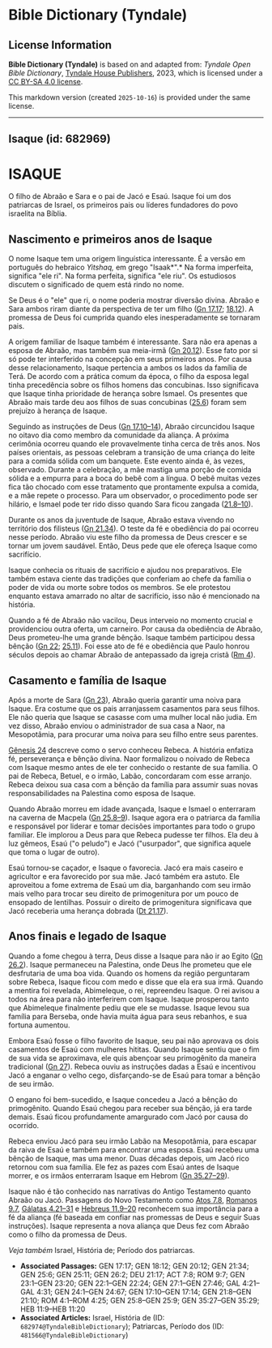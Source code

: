 # Bible Dictionary (Tyndale)

## License Information

**Bible Dictionary (Tyndale)** is based on and adapted from: _Tyndale Open Bible Dictionary_, [Tyndale House Publishers](https://tyndaleopenresources.com/), 2023, which is licensed under a [CC BY-SA 4.0 license](https://creativecommons.org/licenses/by-sa/4.0/legalcode.en).

This markdown version (created `2025-10-16`) is provided under the same license.



--------------------------------

## Isaque (id: 682969)

ISAQUE
======

O filho de Abraão e Sara e o pai de Jacó e Esaú. Isaque foi um dos patriarcas de Israel, os primeiros pais ou líderes fundadores do povo israelita na Bíblia.

Nascimento e primeiros anos de Isaque
-------------------------------------

O nome Isaque tem uma origem linguística interessante. É a versão em português do hebraico *Yitshaq,* em grego "Isaak*".* Na forma imperfeita, significa "ele ri". Na forma perfeita, significa "ele riu". Os estudiosos discutem o significado de quem está rindo no nome.

Se Deus é o "ele" que ri, o nome poderia mostrar diversão divina. Abraão e Sara ambos riram diante da perspectiva de ter um filho ([Gn 17\.17](https://ref.ly/Gen17:17); [18\.12](https://ref.ly/Gen18:12)). A promessa de Deus foi cumprida quando eles inesperadamente se tornaram pais.

A origem familiar de Isaque também é interessante. Sara não era apenas a esposa de Abraão, mas também sua meia\-irmã ([Gn 20\.12](https://ref.ly/Gen20:12)). Esse fato por si só pode ter interferido na concepção em seus primeiros anos. Por causa desse relacionamento, Isaque pertencia a ambos os lados da família de Terá. De acordo com a prática comum da época, o filho da esposa legal tinha precedência sobre os filhos homens das concubinas. Isso significava que Isaque tinha prioridade de herança sobre Ismael. Os presentes que Abraão mais tarde deu aos filhos de suas concubinas ([25\.6](https://ref.ly/Gen25:6)) foram sem prejuízo à herança de Isaque.

Seguindo as instruções de Deus ([Gn 17\.10–14](https://ref.ly/Gen17:10-Gen17:14)), Abraão circuncidou Isaque no oitavo dia como membro da comunidade da aliança. A próxima cerimônia ocorreu quando ele provavelmente tinha cerca de três anos. Nos países orientais, as pessoas celebram a transição de uma criança do leite para a comida sólida com um banquete. Este evento ainda é, às vezes, observado. Durante a celebração, a mãe mastiga uma porção de comida sólida e a empurra para a boca do bebê com a língua. O bebê muitas vezes fica tão chocado com esse tratamento que prontamente expulsa a comida, e a mãe repete o processo. Para um observador, o procedimento pode ser hilário, e Ismael pode ter rido disso quando Sara ficou zangada ([21\.8–10](https://ref.ly/Gen21:8-Gen21:10)).

Durante os anos da juventude de Isaque, Abraão estava vivendo no território dos filisteus ([Gn 21\.34](https://ref.ly/Gen21:34)). O teste da fé e obediência do pai ocorreu nesse período. Abraão viu este filho da promessa de Deus crescer e se tornar um jovem saudável. Então, Deus pede que ele ofereça Isaque como sacrifício.

Isaque conhecia os rituais de sacrifício e ajudou nos preparativos. Ele também estava ciente das tradições que conferiam ao chefe da família o poder de vida ou morte sobre todos os membros. Se ele protestou enquanto estava amarrado no altar de sacrifício, isso não é mencionado na história.

Quando a fé de Abraão não vacilou, Deus interveio no momento crucial e providenciou outra oferta, um carneiro. Por causa da obediência de Abraão, Deus prometeu\-lhe uma grande bênção. Isaque também participou dessa bênção ([Gn 22](https://ref.ly/Gen22:1-Gen22:24); [25\.11](https://ref.ly/Gen25:11)). Foi esse ato de fé e obediência que Paulo honrou séculos depois ao chamar Abraão de antepassado da igreja cristã ([Rm 4](https://ref.ly/Rom4:1-Rom4:25)).

Casamento e família de Isaque
-----------------------------

Após a morte de Sara ([Gn 23](https://ref.ly/Gen23:1-Gen23:20)), Abraão queria garantir uma noiva para Isaque. Era costume que os pais arranjassem casamentos para seus filhos. Ele não queria que Isaque se casasse com uma mulher local não judia. Em vez disso, Abraão enviou o administrador de sua casa a Naor, na Mesopotâmia, para procurar uma noiva para seu filho entre seus parentes.

[Gênesis 24](https://ref.ly/Gen24:1-Gen24:67) descreve como o servo conheceu Rebeca. A história enfatiza fé, perseverança e bênção divina. Naor formalizou o noivado de Rebeca com Isaque mesmo antes de ele ter conhecido o restante de sua família. O pai de Rebeca, Betuel, e o irmão, Labão, concordaram com esse arranjo. Rebeca deixou sua casa com a bênção da família para assumir suas novas responsabilidades na Palestina como esposa de Isaque.

Quando Abraão morreu em idade avançada, Isaque e Ismael o enterraram na caverna de Macpela ([Gn 25\.8–9](https://ref.ly/Gen25:8-Gen25:9)). Isaque agora era o patriarca da família e responsável por liderar e tomar decisões importantes para todo o grupo familiar. Ele implorou a Deus para que Rebeca pudesse ter filhos. Ela deu à luz gêmeos, Esaú ("o peludo") e Jacó ("usurpador", que significa aquele que toma o lugar de outro).

Esaú tornou\-se caçador, e Isaque o favorecia. Jacó era mais caseiro e agricultor e era favorecido por sua mãe. Jacó também era astuto. Ele aproveitou a fome extrema de Esaú um dia, barganhando com seu irmão mais velho para trocar seu direito de primogenitura por um pouco de ensopado de lentilhas. Possuir o direito de primogenitura significava que Jacó receberia uma herança dobrada ([Dt 21\.17](https://ref.ly/Deut21:17)).

Anos finais e legado de Isaque
------------------------------

Quando a fome chegou à terra, Deus disse a Isaque para não ir ao Egito ([Gn 26\.2](https://ref.ly/Gen26:2)). Isaque permaneceu na Palestina, onde Deus lhe prometeu que ele desfrutaria de uma boa vida. Quando os homens da região perguntaram sobre Rebeca, Isaque ficou com medo e disse que ela era sua irmã. Quando a mentira foi revelada, Abimeleque, o rei, repreendeu Isaque. O rei avisou a todos na área para não interferirem com Isaque. Isaque prosperou tanto que Abimeleque finalmente pediu que ele se mudasse. Isaque levou sua família para Berseba, onde havia muita água para seus rebanhos, e sua fortuna aumentou.

Embora Esaú fosse o filho favorito de Isaque, seu pai não aprovava os dois casamentos de Esaú com mulheres hititas. Quando Isaque sentiu que o fim de sua vida se aproximava, ele quis abençoar seu primogênito da maneira tradicional ([Gn 27](https://ref.ly/Gen27:1-Gen27:46)). Rebeca ouviu as instruções dadas a Esaú e incentivou Jacó a enganar o velho cego, disfarçando\-se de Esaú para tomar a bênção de seu irmão.

O engano foi bem\-sucedido, e Isaque concedeu a Jacó a bênção do primogênito. Quando Esaú chegou para receber sua bênção, já era tarde demais. Esaú ficou profundamente amargurado com Jacó por causa do ocorrido.

Rebeca enviou Jacó para seu irmão Labão na Mesopotâmia, para escapar da raiva de Esaú e também para encontrar uma esposa. Esaú recebeu uma bênção de Isaque, mas uma menor. Duas décadas depois, um Jacó rico retornou com sua família. Ele fez as pazes com Esaú antes de Isaque morrer, e os irmãos enterraram Isaque em Hebrom ([Gn 35\.27–29](https://ref.ly/Gen35:27-Gen35:29)).

Isaque não é tão conhecido nas narrativas do Antigo Testamento quanto Abraão ou Jacó. Passagens do Novo Testamento como [Atos 7\.8](https://ref.ly/Acts7:8), [Romanos 9\.7](https://ref.ly/Rom9:7), [Gálatas 4\.21–31](https://ref.ly/Gal4:21-Gal4:31) e [Hebreus 11\.9–20](https://ref.ly/Heb11:9-Heb11:20) reconhecem sua importância para a fé da aliança (fé baseada em confiar nas promessas de Deus e seguir Suas instruções). Isaque representa a nova aliança que Deus fez com Abraão como o filho da promessa de Deus.

*Veja também* Israel, História de; Período dos patriarcas.

* **Associated Passages:** GEN 17:17; GEN 18:12; GEN 20:12; GEN 21:34; GEN 25:6; GEN 25:11; GEN 26:2; DEU 21:17; ACT 7:8; ROM 9:7; GEN 23:1–GEN 23:20; GEN 22:1–GEN 22:24; GEN 27:1–GEN 27:46; GAL 4:21–GAL 4:31; GEN 24:1–GEN 24:67; GEN 17:10–GEN 17:14; GEN 21:8–GEN 21:10; ROM 4:1–ROM 4:25; GEN 25:8–GEN 25:9; GEN 35:27–GEN 35:29; HEB 11:9–HEB 11:20
* **Associated Articles:** Israel, História de (ID: `682974@TyndaleBibleDictionary`); Patriarcas, Período dos (ID: `481566@TyndaleBibleDictionary`)

